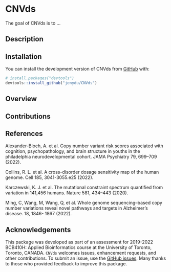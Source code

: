 
<!-- README.md is generated from README.Rmd. Please edit that file -->

# CNVds

<!-- badges: start -->
<!-- badges: end -->

The goal of CNVds is to …

## Description

## Installation

You can install the development version of CNVds from
[GitHub](https://github.com/) with:

``` r
# install.packages("devtools")
devtools::install_github("jenydu/CNVds")
```

## Overview

## Contributions

## References

Alexander-Bloch, A. et al. Copy number variant risk scores associated
with cognition, psychopathology, and brain structure in youths in the
philadelphia neurodevelopmental cohort. JAMA Psychiatry 79, 699–709
(2022).

Collins, R. L. et al. A cross-disorder dosage sensitivity map of the
human genome. Cell 185, 3041-3055.e25 (2022).

Karczewski, K. J. et al. The mutational constraint spectrum quantified
from variation in 141,456 humans. Nature 581, 434–443 (2020).

Ming, C, Wang, M, Wang, Q, et al. Whole genome sequencing–based copy
number variations reveal novel pathways and targets in Alzheimer’s
disease. 18, 1846- 1867 (2022).

## Acknowledgements

This package was developed as part of an assessment for 2019-2022
BCB410H: Applied Bioinformatics course at the University of Toronto,
Toronto, CANADA. `CNVds` welcomes issues, enhancement requests, and
other contributions. To submit an issue, use the [GitHub
issues](https://github.com/jenydu/CNVds/issues). Many thanks to those
who provided feedback to improve this package.
